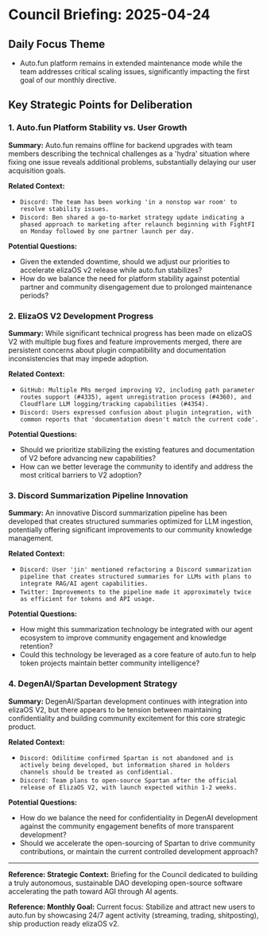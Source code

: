 # Council Briefing: 2025-04-24

## Daily Focus Theme

- Auto.fun platform remains in extended maintenance mode while the team addresses critical scaling issues, significantly impacting the first goal of our monthly directive.

## Key Strategic Points for Deliberation

### 1. Auto.fun Platform Stability vs. User Growth

**Summary:** Auto.fun remains offline for backend upgrades with team members describing the technical challenges as a 'hydra' situation where fixing one issue reveals additional problems, substantially delaying our user acquisition goals.

**Related Context:**
- `Discord: The team has been working 'in a nonstop war room' to resolve stability issues.`
- `Discord: Ben shared a go-to-market strategy update indicating a phased approach to marketing after relaunch beginning with FightFI on Monday followed by one partner launch per day.`

**Potential Questions:**
- Given the extended downtime, should we adjust our priorities to accelerate elizaOS v2 release while auto.fun stabilizes?
- How do we balance the need for platform stability against potential partner and community disengagement due to prolonged maintenance periods?

### 2. ElizaOS V2 Development Progress

**Summary:** While significant technical progress has been made on elizaOS V2 with multiple bug fixes and feature improvements merged, there are persistent concerns about plugin compatibility and documentation inconsistencies that may impede adoption.

**Related Context:**
- `GitHub: Multiple PRs merged improving V2, including path parameter routes support (#4335), agent unregistration process (#4360), and Cloudflare LLM logging/tracking capabilities (#4354).`
- `Discord: Users expressed confusion about plugin integration, with common reports that 'documentation doesn't match the current code'.`

**Potential Questions:**
- Should we prioritize stabilizing the existing features and documentation of V2 before advancing new capabilities?
- How can we better leverage the community to identify and address the most critical barriers to V2 adoption?

### 3. Discord Summarization Pipeline Innovation

**Summary:** An innovative Discord summarization pipeline has been developed that creates structured summaries optimized for LLM ingestion, potentially offering significant improvements to our community knowledge management.

**Related Context:**
- `Discord: User 'jin' mentioned refactoring a Discord summarization pipeline that creates structured summaries for LLMs with plans to integrate RAG/AI agent capabilities.`
- `Twitter: Improvements to the pipeline made it approximately twice as efficient for tokens and API usage.`

**Potential Questions:**
- How might this summarization technology be integrated with our agent ecosystem to improve community engagement and knowledge retention?
- Could this technology be leveraged as a core feature of auto.fun to help token projects maintain better community intelligence?

### 4. DegenAI/Spartan Development Strategy

**Summary:** DegenAI/Spartan development continues with integration into elizaOS V2, but there appears to be tension between maintaining confidentiality and building community excitement for this core strategic product.

**Related Context:**
- `Discord: Odilitime confirmed Spartan is not abandoned and is actively being developed, but information shared in holders channels should be treated as confidential.`
- `Discord: Team plans to open-source Spartan after the official release of ElizaOS V2, with launch expected within 1-2 weeks.`

**Potential Questions:**
- How do we balance the need for confidentiality in DegenAI development against the community engagement benefits of more transparent development?
- Should we accelerate the open-sourcing of Spartan to drive community contributions, or maintain the current controlled development approach?

---
**Reference: Strategic Context:** Briefing for the Council dedicated to building a truly autonomous, sustainable DAO developing open-source software accelerating the path toward AGI through AI agents.

**Reference: Monthly Goal:** Current focus: Stabilize and attract new users to auto.fun by showcasing 24/7 agent activity (streaming, trading, shitposting), ship production ready elizaOS v2.
